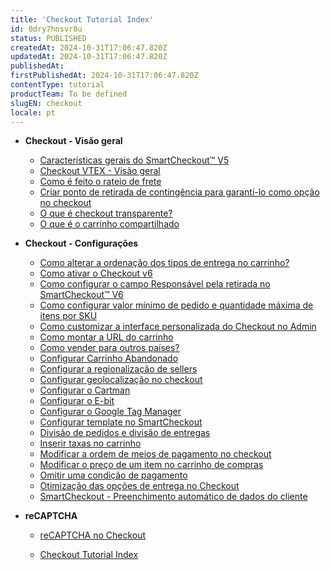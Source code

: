 ```yaml
---
title: 'Checkout Tutorial Index'
id: 0dry7hnsvr8u
status: PUBLISHED
createdAt: 2024-10-31T17:06:47.820Z
updatedAt: 2024-10-31T17:06:47.820Z
publishedAt: 
firstPublishedAt: 2024-10-31T17:06:47.820Z
contentType: tutorial
productTeam: To be defined
slugEN: checkout
locale: pt
---
```


- **Checkout - Visão geral**

  - [Características gerais do SmartCheckout™ V5](pt/docs/tutorial/caracteristicas-gerais-smartcheckout-v5)
  - [Checkout VTEX - Visão geral](pt/docs/tutorial/checkout-vtex-visao-geral)
  - [Como é feito o rateio de frete](pt/docs/tutorial/como-e-feito-o-rateio-de-frete)
  - [Criar ponto de retirada de contingência para garanti-lo como opção no checkout ](pt/docs/tutorial/criar-ponto-de-retirada-de-contingencia-para-garanti-lo-como-opcao-no)
  - [O que é checkout transparente?](pt/docs/tutorial/o-que-e-checkout-transparente)
  - [O que é o carrinho compartilhado](pt/docs/tutorial/o-que-e-o-carrinho-compartilhado)


- **Checkout - Configurações**

  - [Como alterar a ordenação dos tipos de entrega no carrinho?](pt/docs/tutorial/como-alterar-a-ordenacao-dos-tipos-de-entrega-no-carrinho)
  - [Como ativar o Checkout v6](pt/docs/tutorial/ativar-o-checkout-v6)
  - [Como configurar o campo Responsável pela retirada no SmartCheckout™ V6](pt/docs/tutorial/como-configurar-o-campo-responsavel-pela-retirada-no-smartcheckout-tm-v6)
  - [Como configurar valor mínimo de pedido e quantidade máxima de itens por SKU](pt/docs/tutorial/como-configurar-valor-minimo-de-pedido-e-quantidade-maxima-de-itens-por-sku)
  - [Como customizar a interface personalizada do Checkout no Admin](pt/docs/tutorial/como-customizar-a-interface-personalizada-do-checkout-no-admin)
  - [Como montar a URL do carrinho](pt/docs/tutorial/como-montar-a-url-do-carrinho)
  - [Como vender para outros países?](pt/docs/tutorial/como-vender-para-outros-paises)
  - [Configurar Carrinho Abandonado](pt/docs/tutorial/configurar-carrinho-abandonado)
  - [Configurar a regionalização de sellers](pt/docs/tutorial/configurar-a-regionalizacao-de-sellers)
  - [Configurar geolocalização no checkout](pt/docs/tutorial/geolocalizacao-no-checkout)
  - [Configurar o Cartman](pt/docs/tutorial/configurar-o-cartman)
  - [Configurar o E-bit](pt/docs/tutorial/configurando-o-e-bit)
  - [Configurar o Google Tag Manager](pt/docs/tutorial/integracao-com-o-google-tag-manager)
  - [Configurar template no SmartCheckout](pt/docs/tutorial/configurar-template-no-smartcheckout-update)
  - [Divisão de pedidos e divisão de entregas](pt/docs/tutorial/divisao-de-pedidos-e-divisao-de-entregas)
  - [Inserir taxas no carrinho](pt/docs/tutorial/inserir-taxas-no-carrinho)
  - [Modificar a ordem de meios de pagamento no checkout](pt/docs/tutorial/como-modificar-a-ordem-de-meios-de-pagamento-no-checkout)
  - [Modificar o preço de um item no carrinho de compras](pt/docs/tutorial/modificar-o-preco-de-um-item-no-carrinho-de-compras)
  - [Omitir uma condição de pagamento](pt/docs/tutorial/como-omitir-uma-condicao-de-pagamento)
  - [Otimização das opções de entrega no Checkout](pt/docs/tutorial/otimizacao-das-opcoes-de-entrega-no-checkout)
  - [SmartCheckout - Preenchimento automático de dados do cliente](pt/docs/tutorial/smartcheckout-preenchimento-automatico-de-dados-do-cliente)


- **reCAPTCHA**

  - [reCAPTCHA no Checkout](pt/docs/tutorial/recaptcha-no-checkout)


  - [Checkout Tutorial Index](pt/docs/tutorial/index-pt-tutorial-checkout)

